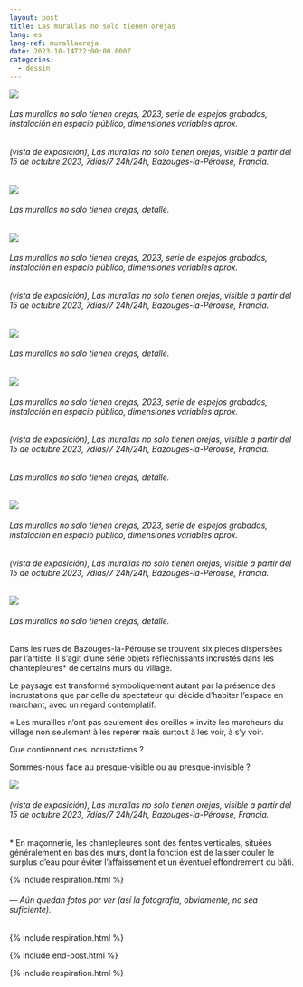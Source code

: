 ```yaml
---
layout: post
title: Las murallas no solo tienen orejas
lang: es
lang-ref: murallaoreja
date: 2023-10-14T22:00:00.000Z
categories:
  - dessin
---
```


![](/imgs/PXL_20231015_093453655_UP.jpg)

###### *Las murallas no solo tienen orejas*, 2023, serie de espejos grabados, instalación en espacio público, dimensiones variables aprox.

###### (vista de exposición), *Las murallas no solo tienen orejas*, visible a partir del 15 de octubre 2023, 7días/7 24h/24h, Bazouges-la-Pérouse, Francia.

![](/imgs/PXL_20231015_093453655_DET_UP.jpg)

###### *Las murallas no solo tienen orejas*, detalle.

![](/imgs/PXL_20231015_093400895_UP.jpg)

###### *Las murallas no solo tienen orejas*, 2023, serie de espejos grabados, instalación en espacio público, dimensiones variables aprox.

###### (vista de exposición), *Las murallas no solo tienen orejas*, visible a partir del 15 de octubre 2023, 7días/7 24h/24h, Bazouges-la-Pérouse, Francia.

![](/imgs/PXL_20231015_093400895_DET_UP.jpg)

###### *Las murallas no solo tienen orejas*, detalle.

![](/imgs/PXL_20231015_093132085_UP.jpg)

###### *Las murallas no solo tienen orejas*, 2023, serie de espejos grabados, instalación en espacio público, dimensiones variables aprox.

###### (vista de exposición), *Las murallas no solo tienen orejas*, visible a partir del 15 de octubre 2023, 7días/7 24h/24h, Bazouges-la-Pérouse, Francia.

###### *Las murallas no solo tienen orejas*, detalle.

![](/imgs/PXL_20231015_092859092_UP.jpg)

###### *Las murallas no solo tienen orejas*, 2023, serie de espejos grabados, instalación en espacio público, dimensiones variables aprox.

###### (vista de exposición), *Las murallas no solo tienen orejas*, visible a partir del 15 de octubre 2023, 7días/7 24h/24h, Bazouges-la-Pérouse, Francia.

![](/imgs/PXL_20231015_092859092_DET_UP.jpg)

###### *Las murallas no solo tienen orejas*, detalle.

Dans les rues de Bazouges-la-Pérouse se trouvent six pièces dispersées par l’artiste. Il s’agit d’une série objets réfléchissants incrustés dans les chantepleures\* de certains murs du village.

Le paysage est transformé symboliquement autant par la présence des incrustations que par celle du spectateur qui décide d’habiter l’espace en marchant, avec un regard contemplatif.

« Les murailles n’ont pas seulement des oreilles » invite les marcheurs du village non seulement à les repérer mais surtout à les voir, à s’y voir.

Que contiennent ces incrustations ?

Sommes-nous face au presque-visible ou au presque-invisible ?

![](/imgs/PXL_20231015_113911288.NIGHT_UP.jpg)

###### (vista de exposición), *Las murallas no solo tienen orejas*, visible a partir del 15 de octubre 2023, 7días/7 24h/24h, Bazouges-la-Pérouse, Francia.

\* En maçonnerie, les chantepleures sont des fentes verticales, situées généralement en bas des murs, dont la fonction est de laisser couler le surplus d’eau pour éviter l’affaissement et un éventuel effondrement du bâti.

{% include respiration.html %}

###### — *Aún quedan fotos por ver (así la fotografía, obviamente, no sea suficiente).*

{% include respiration.html %}

{% include end-post.html %}

{% include respiration.html %}
